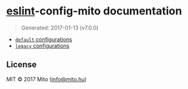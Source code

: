 # [eslint](http://eslint.org)-config-mito documentation
> Generated: 2017-01-13 (v7.0.0)

* [`default` configurations](default.md)
* [`legacy` configurations](legacy.md)

## License
MIT © 2017 Mito (info@mito.hu)